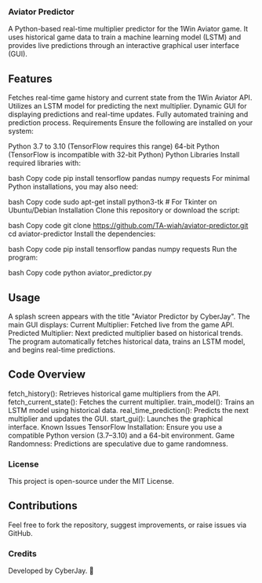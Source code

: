 ### Aviator Predictor
A Python-based real-time multiplier predictor for the 1Win Aviator game. It uses historical game data to train a machine learning model (LSTM) and provides live predictions through an interactive graphical user interface (GUI).

## Features
Fetches real-time game history and current state from the 1Win Aviator API.
Utilizes an LSTM model for predicting the next multiplier.
Dynamic GUI for displaying predictions and real-time updates.
Fully automated training and prediction process.
Requirements
Ensure the following are installed on your system:

Python 3.7 to 3.10 (TensorFlow requires this range)
64-bit Python (TensorFlow is incompatible with 32-bit Python)
Python Libraries
Install required libraries with:

bash
Copy code
pip install tensorflow pandas numpy requests
For minimal Python installations, you may also need:

bash
Copy code
sudo apt-get install python3-tk  # For Tkinter on Ubuntu/Debian
Installation
Clone this repository or download the script:

bash
Copy code
git clone https://github.com/TA-wiah/aviator-predictor.git
cd aviator-predictor
Install the dependencies:

bash
Copy code
pip install tensorflow pandas numpy requests
Run the program:

bash
Copy code
python aviator_predictor.py

## Usage
A splash screen appears with the title "Aviator Predictor by CyberJay".
The main GUI displays:
Current Multiplier: Fetched live from the game API.
Predicted Multiplier: Next predicted multiplier based on historical trends.
The program automatically fetches historical data, trains an LSTM model, and begins real-time predictions.

## Code Overview
fetch_history(): Retrieves historical game multipliers from the API.
fetch_current_state(): Fetches the current multiplier.
train_model(): Trains an LSTM model using historical data.
real_time_prediction(): Predicts the next multiplier and updates the GUI.
start_gui(): Launches the graphical interface.
Known Issues
TensorFlow Installation: Ensure you use a compatible Python version (3.7–3.10) and a 64-bit environment.
Game Randomness: Predictions are speculative due to game randomness.

### License
This project is open-source under the MIT License.

## Contributions
Feel free to fork the repository, suggest improvements, or raise issues via GitHub.

### Credits
Developed by CyberJay. 🎉
